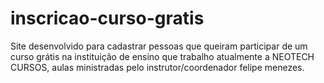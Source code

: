 # inscricao-curso-gratis
Site desenvolvido para cadastrar pessoas que queiram participar de um curso grátis na instituição de ensino que trabalho atualmente a NEOTECH CURSOS, aulas ministradas pelo instrutor/coordenador felipe menezes.
